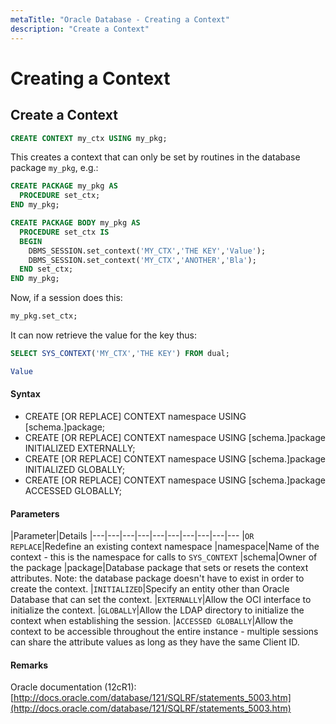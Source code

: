 ```yaml
---
metaTitle: "Oracle Database - Creating a Context"
description: "Create a Context"
---
```


# Creating a Context



## Create a Context


```sql
CREATE CONTEXT my_ctx USING my_pkg;

```

This creates a context that can only be set by routines in the database package `my_pkg`, e.g.:

```sql
CREATE PACKAGE my_pkg AS
  PROCEDURE set_ctx;
END my_pkg;

CREATE PACKAGE BODY my_pkg AS
  PROCEDURE set_ctx IS
  BEGIN
    DBMS_SESSION.set_context('MY_CTX','THE KEY','Value');
    DBMS_SESSION.set_context('MY_CTX','ANOTHER','Bla');
  END set_ctx;
END my_pkg;

```

Now, if a session does this:

```sql
my_pkg.set_ctx;

```

It can now retrieve the value for the key thus:

```sql
SELECT SYS_CONTEXT('MY_CTX','THE KEY') FROM dual;

Value

```



#### Syntax


- CREATE [OR REPLACE] CONTEXT namespace USING [schema.]package;
- CREATE [OR REPLACE] CONTEXT namespace USING [schema.]package INITIALIZED EXTERNALLY;
- CREATE [OR REPLACE] CONTEXT namespace USING [schema.]package INITIALIZED GLOBALLY;
- CREATE [OR REPLACE] CONTEXT namespace USING [schema.]package ACCESSED GLOBALLY;



#### Parameters


|Parameter|Details
|---|---|---|---|---|---|---|---|---|---
|`OR REPLACE`|Redefine an existing context namespace
|namespace|Name of the context - this is the namespace for calls to `SYS_CONTEXT`
|schema|Owner of the package
|package|Database package that sets or resets the context attributes. Note: the database package doesn't have to exist in order to create the context.
|`INITIALIZED`|Specify an entity other than Oracle Database that can set the context.
|`EXTERNALLY`|Allow the OCI interface to initialize the context.
|`GLOBALLY`|Allow the LDAP directory to initialize the context when establishing the session.
|`ACCESSED GLOBALLY`|Allow the context to be accessible throughout the entire instance - multiple sessions can share the attribute values as long as they have the same Client ID.



#### Remarks


Oracle documentation (12cR1): [http://docs.oracle.com/database/121/SQLRF/statements_5003.htm](http://docs.oracle.com/database/121/SQLRF/statements_5003.htm)

